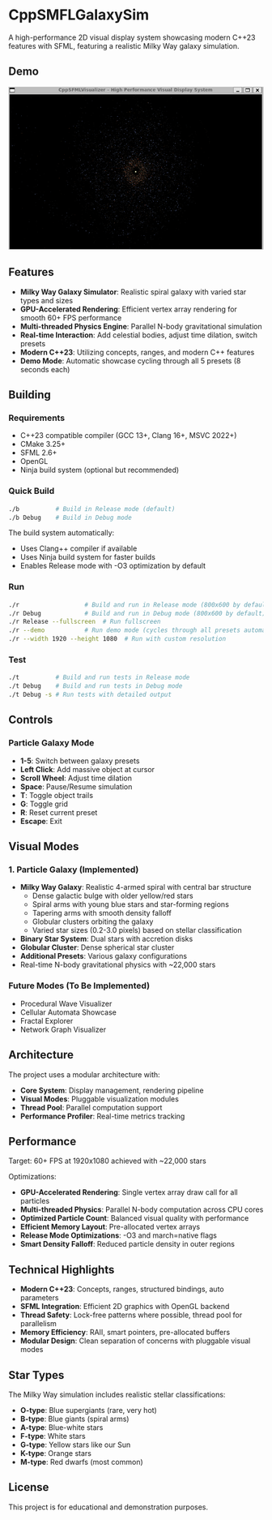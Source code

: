 # CppSMFLGalaxySim

A high-performance 2D visual display system showcasing modern C++23 features with SFML, featuring a realistic Milky Way galaxy simulation.

## Demo

![Demo](Assets/Demo1.gif)

## Features

- **Milky Way Galaxy Simulator**: Realistic spiral galaxy with varied star types and sizes
- **GPU-Accelerated Rendering**: Efficient vertex array rendering for smooth 60+ FPS performance
- **Multi-threaded Physics Engine**: Parallel N-body gravitational simulation
- **Real-time Interaction**: Add celestial bodies, adjust time dilation, switch presets
- **Modern C++23**: Utilizing concepts, ranges, and modern C++ features
- **Demo Mode**: Automatic showcase cycling through all 5 presets (8 seconds each)

## Building

### Requirements
- C++23 compatible compiler (GCC 13+, Clang 16+, MSVC 2022+)
- CMake 3.25+
- SFML 2.6+
- OpenGL
- Ninja build system (optional but recommended)

### Quick Build
```bash
./b          # Build in Release mode (default)
./b Debug    # Build in Debug mode
```

The build system automatically:
- Uses Clang++ compiler if available
- Uses Ninja build system for faster builds
- Enables Release mode with -O3 optimization by default

### Run
```bash
./r                  # Build and run in Release mode (800x600 by default)
./r Debug            # Build and run in Debug mode (800x600 by default)
./r Release --fullscreen  # Run fullscreen
./r --demo           # Run demo mode (cycles through all presets automatically)
./r --width 1920 --height 1080  # Run with custom resolution
```

### Test
```bash
./t          # Build and run tests in Release mode
./t Debug    # Build and run tests in Debug mode
./t Debug -s # Run tests with detailed output
```

## Controls

### Particle Galaxy Mode
- **1-5**: Switch between galaxy presets
- **Left Click**: Add massive object at cursor
- **Scroll Wheel**: Adjust time dilation
- **Space**: Pause/Resume simulation
- **T**: Toggle object trails
- **G**: Toggle grid
- **R**: Reset current preset
- **Escape**: Exit

## Visual Modes

### 1. Particle Galaxy (Implemented)
- **Milky Way Galaxy**: Realistic 4-armed spiral with central bar structure
  - Dense galactic bulge with older yellow/red stars
  - Spiral arms with young blue stars and star-forming regions
  - Tapering arms with smooth density falloff
  - Globular clusters orbiting the galaxy
  - Varied star sizes (0.2-3.0 pixels) based on stellar classification
- **Binary Star System**: Dual stars with accretion disks
- **Globular Cluster**: Dense spherical star cluster
- **Additional Presets**: Various galaxy configurations
- Real-time N-body gravitational physics with ~22,000 stars

### Future Modes (To Be Implemented)
- Procedural Wave Visualizer
- Cellular Automata Showcase
- Fractal Explorer
- Network Graph Visualizer

## Architecture

The project uses a modular architecture with:
- **Core System**: Display management, rendering pipeline
- **Visual Modes**: Pluggable visualization modules
- **Thread Pool**: Parallel computation support
- **Performance Profiler**: Real-time metrics tracking

## Performance

Target: 60+ FPS at 1920x1080 achieved with ~22,000 stars

Optimizations:
- **GPU-Accelerated Rendering**: Single vertex array draw call for all particles
- **Multi-threaded Physics**: Parallel N-body computation across CPU cores
- **Optimized Particle Count**: Balanced visual quality with performance
- **Efficient Memory Layout**: Pre-allocated vertex arrays
- **Release Mode Optimizations**: -O3 and march=native flags
- **Smart Density Falloff**: Reduced particle density in outer regions

## Technical Highlights

- **Modern C++23**: Concepts, ranges, structured bindings, auto parameters
- **SFML Integration**: Efficient 2D graphics with OpenGL backend
- **Thread Safety**: Lock-free patterns where possible, thread pool for parallelism
- **Memory Efficiency**: RAII, smart pointers, pre-allocated buffers
- **Modular Design**: Clean separation of concerns with pluggable visual modes

## Star Types

The Milky Way simulation includes realistic stellar classifications:
- **O-type**: Blue supergiants (rare, very hot)
- **B-type**: Blue giants (spiral arms)
- **A-type**: Blue-white stars
- **F-type**: White stars
- **G-type**: Yellow stars like our Sun
- **K-type**: Orange stars
- **M-type**: Red dwarfs (most common)

## License

This project is for educational and demonstration purposes.
